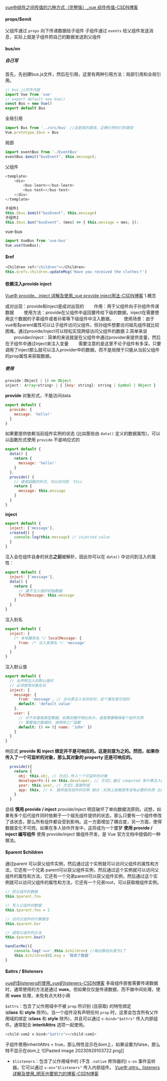 [vue中组件之间传值的六种方式（完整版）\_vue 组件传值-CSDN博客](https://blog.csdn.net/m0_62876802/article/details/125783872)
#### props/$emit
父组件通过 `props` 向下传递数据给子组件
子组件通过 `events` 给父组件发送消息，实际上就是子组件把自己的数据发送到父组件

#### bus/on
##### 自己写
首先，先创建bus.js文件，然后在引用，这里有两种引用方法：局部引用和全局引用。
```js
// bus.js文件内容
import Vue from 'vue'
// export default new Vue()
const Bus = new Vue()
export default Bus
```

全局引用
```js
import Bus from '../src/bus' //这是我的路径，正确引用你们的路径
Vue.prototype.$bus = Bus 
```

局部
```js
import eventBus from './EventBus'
eventBus.$emit("busEvent", this.message);
```

父组件
```js
<template> 
	<div>
		<bus-learn></bus-learn>
		<bus-test></bus-test>
	</div>
</template>
```

```js
子组件1
this.$bus.$emit("busEvent", this.message)
子组件2
this.$bus.$on("busEvent", (mes) => { this.message = mes; });
```


vue-bus
```js
import VueBus from 'vue-bus'
Vue.use(VueBus);`
```

#### $ref
```js
<Children ref="children"></Children>
this.$refs.children.updateMsg('Have you received the clothes？')
```

#### 依赖注入provide inject
[Vue中 provide、inject 详解及使用\_vue provide inject用法-CSDN博客](https://blog.csdn.net/ZYS10000/article/details/123243486)
1.概念

成对出现：provide和inject是成对出现的
　　作用：用于父组件向子孙组件传递数据
　　使用方法：provide在父组件中返回要传给下级的数据，inject在需要使用这个数据的子辈组件或者孙辈等下级组件中注入数据。
　　使用场景：由于vue有$parent属性可以让子组件访问父组件。但孙组件想要访问祖先组件就比较困难。通过provide/inject可以轻松实现跨级访问父组件的数据
2.简单来说
　　provider/inject：简单的来说就是在父组件中通过provider来提供变量，然后在子组件中通过inject来注入变量
　　需要注意的是这里不论子组件有多深，只要调用了inject那么就可以注入provider中的数据。而不是局限于只能从当前父组件的prop属性来获取数据。
##### 使用

```js
provide：Object | () => Object
inject： Array<string> | { [key: string]: string | Symbol | Object }
```
**provide**
对象形式，不能访问data
```js
export default {
  provide: {
    message: 'hello!'
  }
}
```

如果要提供依赖当前组件实例的状态 (比如那些由 `data()` 定义的数据属性)，可以以函数形式使用 `provide`
不是响应式的
```js
export default {
  data() {
    return {
      message: 'hello!'
    }
  },
  provide() {
    // 使用函数的形式，可以访问到 `this`
    return {
      message: this.message
    }
  }
}
```

**inject**
```js
export default {
  inject: ['message'],
  created() {
    console.log(this.message) // injected value
  }
}
```

注入会在组件自身的状态**之前**被解析，因此你可以在 `data()` 中访问到注入的属性：

```js
export default {
  inject: ['message'],
  data() {
    return {
      // 基于注入值的初始数据
      fullMessage: this.message
    }
  }
}
```

注入别名
```js
export default {
  inject: {
    /* 本地属性名 */ localMessage: {
      from: /* 注入来源名 */ 'message'
    }
  }
}
```
注入默认值
```js
export default {
  // 当声明注入的默认值时
  // 必须使用对象形式
  inject: {
    message: {
      from: 'message', // 当与原注入名同名时，这个属性是可选的
      default: 'default value'
    },
    user: {
      // 对于非基础类型数据，如果创建开销比较大，或是需要确保每个组件实例
      // 需要独立数据的，请使用工厂函数
      default: () => ({ name: 'John' })
    }
  }
}
```


响应式
**provide 和 inject 绑定并不是可响应的。这是刻意为之的。然而，如果你传入了一个可监听的对象，那么其对象的 property 还是可响应的。**
```js
  provide(){
    return {
      obj: this.obj, // 方式1.传入一个可监听的对象
      developerFn:() => this.developer, // 方式2.通过 computed 来计算注入的值
      year: this.year, // 方式3.直接传值
      app: this, // 4. 提供祖先组件的实例 缺点：实例上挂载很多没有必要的东西 比如：props，methods。
    }
  }
```
总结
**慎用 provide / inject**
provide/inject 明显破坏了单向数据流原则。试想，如果有多个后代组件同时依赖于一个祖先组件提供的状态，那么只要有一个组件修改了该状态，那么所有组件都会受到影响。这一方面增加了耦合度，另一方面，使得数据变化不可控。如果在多人协作开发中，这将成为一个噩梦
**使用 provide / inject 编写组件**
使用 provide/inject 做组件开发，是 Vue 官方文档中提倡的一种做法。
#### $parent $children
通过parent 可以获父组件实例，然后通过这个实例就可以访问父组件的属性和方法，它还有一个兄弟 parent可以获父组件实例，然后通过这个实例就可以访问父组件的属性和方法，它还有一个兄弟parent可以获父组件实例，然后通过这个实例就可以访问父组件的属性和方法，它还有一个兄弟root，可以获取根组件实例。
```js
// 获父组件的数据
this.$parent.foo

// 写入父组件的数据
this.$parent.foo = 2

// 访问父组件的计算属性
this.$parent.bar

// 调用父组件的方法
this.$parent.baz()
```

```js
handlerMe(){
	console.log('==>',this.$children) //输出数组长度为1了 
	this.$children[0].msg = '我改了数据'
}
```
#### $attrs / $listeners
[vue的$listeners的使用\_vue的listeners-CSDN博客](https://blog.csdn.net/formylovetm/article/details/126046938)
多级组件嵌套需要传递数据时，通常使用的方法是通过 **vuex**。但如果仅仅是传递数据，而不做中间处理，使用 **vuex** 处理，未免有点大材小用

`$attrs`：包含了父作用域中不被 `prop` 所识别 (且获取) 的特性绑定 (**class** 和 **style** 除外)。当一个组件没有声明任何 `prop` 时，这里会包含所有父作用域的绑定 (**class** 和 **style** 除外)，并且可以通过 `v-bind="$attrs"` 传入内部组件。通常配合 **interitAttrs** 选项一起使用。
```js
<child-com2 v-bind="$attrs"></child-com2>
```

子组件使用inheritAttrs = true，那么特性显示在dom上，如果设置为false，那么特不显示在dom上
![[Pasted image 20230929103722.png]]

- `$listeners`：包含了父作用域中的 (不含 `.native` 修饰器的) `v-on` 事件监听器。它可以通过 `v-on="$listeners"` 传入内部组件。
[Vue中 $attrs、$listeners 详解及使用\_明天也要努力的博客-CSDN博客](https://blog.csdn.net/ZYS10000/article/details/116017711)
